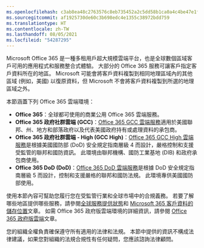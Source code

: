 ```yaml
---
ms.openlocfilehash: c3ab8ea48c2763576c8eb735452a2c5dd58b1ca0a4c4be47e1f0d6aa2b3e0184
ms.sourcegitcommit: af1925730de60c3b698edc4e1355c38972bdd759
ms.translationtype: HT
ms.contentlocale: zh-TW
ms.lasthandoff: 08/05/2021
ms.locfileid: "54287295"
---
```

<!-- This file is a part of all Office 365 compliance offering topics. Please coordinate with Robert Mazzoli (robmazz) for any changes.-->

Microsoft Office 365 是一種多租用戶超大規模雲端平台，也是全球數個區域客戶可用的應用程式和服務整合式體驗。 大部分的 Office 365 服務可讓客戶指定客戶資料所在的地區。 Microsoft 可能會將客戶資料複製到相同地理區域內的其他區域 (例如，美國) 以復原資料，但 Microsoft 不會將客戶資料複製到所選的地理區域之外。

本節涵蓋下列 Office 365 雲端環境：

- **Office 365**：全球都可使用的商業公用 Office 365 雲端服務。
- **Office 365 政府社群雲端 (GCC)**：[Office 365 GCC 雲端服務](/office365/servicedescriptions/office-365-platform-service-description/office-365-us-government/gcc)適用於美國聯邦、州、地方和部落政府以及代表美國政府持有或處理資料的承包商。
- **Office 365 政府社群雲端 - High (GCC High)**：[Office 365 GCC High 雲端服務](/office365/servicedescriptions/office-365-platform-service-description/office-365-us-government/gcc-high-and-dod)是根據美國國防部 (DoD) 安全規定指南層級 4 而設計，嚴格控制和支援 受監管的聯邦和國防資訊。 此環境由聯邦機構、國防工業基地 (DIB) 和政府承包商使用。
- **Office 365 DoD (DoD)**：[Office 365 DoD 雲端服務](/office365/servicedescriptions/office-365-platform-service-description/office-365-us-government/gcc-high-and-dod)是根據 DoD 安全規定指南層級 5 而設計，控制和支援嚴格的聯邦和國防法規。 此環境專供美國國防部使用。

使用本節內容可幫助您履行您在受監管行業和全球市場中的合規義務。 若要了解哪些地區提供哪些服務，請參閱[全球服務提供狀態](https://products.office.com/business/international-availability)和 [Microsoft 365 客戶資料的儲存位置](/microsoft-365/enterprise/o365-data-locations)文章。 如需 Office 365 政府版雲端環境的詳細資訊，請參閱 [Office 365 政府版雲端](/office365/servicedescriptions/office-365-platform-service-description/office-365-us-government/office-365-us-government)文章。

您的組織全權負責確保遵守所有適用的法律和法規。 本節中提供的資訊不構成法律建議，如果您對組織的法規合規性有任何疑問，您應該諮詢法律顧問。
